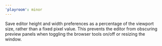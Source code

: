 ```yaml
---
'playroom': minor
---
```


Save editor height and width preferences as a percentage of the viewport size, rather than a fixed pixel value.
This prevents the editor from obscuring preview panels when toggling the browser tools on/off or resizing the window.
